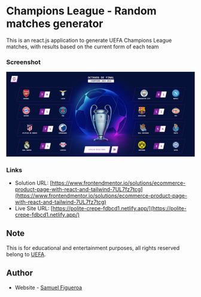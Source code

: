 # Champions League - Random matches generator

This is an react.js application to generate UEFA Champions League matches, with results based on the current form of each team

### Screenshot

![](./screenshot_desktop.png)

### Links

- Solution URL: [https://www.frontendmentor.io/solutions/ecommerce-product-page-with-react-and-tailwind-7UL7fz7tcg](https://www.frontendmentor.io/solutions/ecommerce-product-page-with-react-and-tailwind-7UL7fz7tcg)
- Live Site URL: [https://polite-crepe-fdbcd1.netlify.app/](https://polite-crepe-fdbcd1.netlify.app/)

## Note

This is for educational and entertainment purposes, all rights reserved belong to [UEFA](https://www.uefa.com/).

## Author

- Website - [Samuel Figueroa](https://sfweb.netlify.app/)
